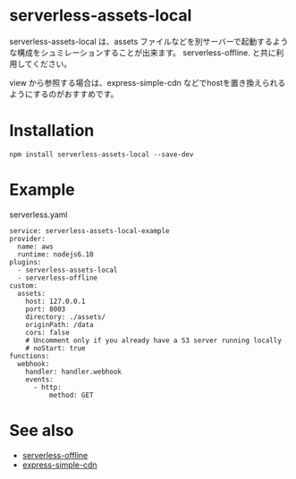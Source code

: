 serverless-assets-local
===========================

serverless-assets-local は、assets ファイルなどを別サーバーで起動するような構成をシュミレーションすることが出来ます。
serverless-offline. と共に利用してください。

view から参照する場合は、express-simple-cdn などでhostを置き換えられるようにするのがおすすめです。

Installation
===============

    npm install serverless-assets-local --save-dev

Example
===============
serverless.yaml  

    service: serverless-assets-local-example
    provider:
      name: aws
      runtime: nodejs6.10
    plugins:
      - serverless-assets-local
      - serverless-offline
    custom:
      assets:
        host: 127.0.0.1
        port: 8003
        directory: ./assets/
        originPath: /data
        cors: false
        # Uncomment only if you already have a S3 server running locally
        # noStart: true
    functions:
      webhook:
        handler: handler.webhook
        events:
          - http:
              method: GET


See also
===============
* [serverless-offline](https://github.com/dherault/serverless-offline)
* [express-simple-cdn](https://github.com/jamiesteven/express-simple-cdn)
